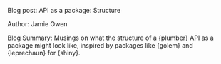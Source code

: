 Blog post: API as a package: Structure

Author: Jamie Owen

Blog Summary: Musings on what the structure of a {plumber} API as a package might look like, inspired by packages like {golem} and {leprechaun} for {shiny}.
